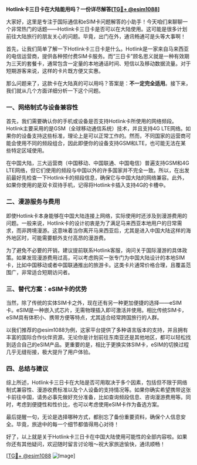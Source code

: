 **Hotlink卡三日卡在大陆能用吗？一份详尽解答[[TG💪+ @esim1088](https://t.me/s/esim1088)]**

大家好，这里是专注于国际通信和eSIM卡问题解答的小助手！今天咱们来聊聊一个非常热门的话题——Hotlink卡三日卡是否可以在大陆使用。这可能是很多计划前往大陆旅行的朋友关心的问题。毕竟，出门在外，通讯畅通可是头等大事啊！

首先，让我们简单了解一下Hotlink卡三日卡是什么。Hotlink是一家来自马来西亚的电信运营商，提供各种预付费SIM卡服务。而“三日卡”顾名思义就是一种有效期为三天的套餐卡，通常包含一定量的本地通话时间、短信以及移动数据流量。对于短期游客来说，这样的卡片既方便又实惠。

那么问题来了，这款卡在大陆真的可以用吗？答案是：**不一定完全适用**。接下来，我们就从几个方面详细分析一下这个问题。

### 一、网络制式与设备兼容性

首先，我们需要确认你的手机或设备是否支持Hotlink卡所使用的网络频段。Hotlink主要采用的是GSM（全球移动通信系统）技术，并且支持4G LTE网络。如果你的设备支持这些标准，理论上是可以正常工作的。然而，不同国家的运营商可能会使用不同的频段组合，因此即便你的设备支持GSM和LTE，也可能无法在某些特定区域使用。

在中国大陆，三大运营商（中国移动、中国联通、中国电信）普遍支持GSM和4G LTE网络，但它们使用的频段与中国以外的许多国家并不完全一致。所以，在出发前最好先检查一下Hotlink卡的频段信息，确保它与中国大陆的网络兼容。此外，如果你使用的是双卡双待手机，记得将Hotlink卡插入支持4G的卡槽中。

### 二、漫游服务与费用

即使Hotlink卡本身能够在中国大陆连接上网络，实际使用时还涉及到漫游费用的问题。一般来说，Hotlink卡的设计初衷是为了满足马来西亚本地用户的日常需求，而非跨境漫游。这意味着当你离开马来西亚后，尤其是进入中国大陆这样的海外地区时，可能需要额外支付高昂的漫游费。

为了避免不必要的开销，建议提前联系Hotlink客服，询问关于国际漫游的具体政策。如果发现漫游费用过高，可以考虑购买一张专门为中国大陆设计的本地SIM卡，比如中国移动或者中国联通推出的旅游卡。这类卡片通常价格合理，且覆盖范围广，非常适合短期访问者。

### 三、替代方案：eSIM卡的优势

当然，除了传统的实体SIM卡之外，现在还有另一种更加便捷的选择——eSIM卡。eSIM是一种嵌入式芯片，无需物理插入即可激活并使用。相比传统SIM卡，eSIM具有体积小、携带方便等特点，尤其适合经常跨国旅行的人群。

以我们推荐的@esim1088为例，这家平台提供了多种语言版本的支持，并且拥有丰富的国际合作伙伴资源。无论你是计划前往东南亚还是其他地区，都可以轻松找到适合自己的eSIM产品。更重要的是，相比于更换实体SIM卡，eSIM的切换过程几乎无缝衔接，极大提升了用户体验。

### 四、总结与建议

综上所述，Hotlink卡三日卡在大陆是否可用取决于多个因素，包括但不限于网络制式兼容性、漫游收费标准以及个人设备的支持情况等。如果你确实希望携带这张卡前往中国，请务必事先做好充分准备，比如查询频段信息、咨询漫游费用等。同时，考虑到便捷性和性价比，也可以考虑使用eSIM卡作为备选方案。

最后提醒一句，无论是选择哪种方式，都别忘了备份重要资料，确保个人信息安全。毕竟，旅途中的每一个细节都值得用心对待！

好了，以上就是关于Hotlink卡三日卡在中国大陆使用可能性的全部内容啦。如果你还有其他疑问，欢迎随时留言讨论哦～祝大家旅途愉快，通讯顺畅！

[[TG💪+ @esim1088](https://t.me/s/esim1088) ![Image](https://i.postimg.cc/4NQfJmqS/Snipaste-2025-05-13-00-14-12.png)]